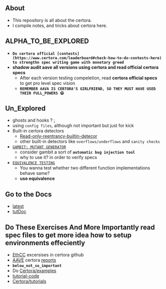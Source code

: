 ## About
- This repository is all about the certora.
- I compile notes, and tricks about certora here.

## ALPHA_TO_BE_EXPLORED
- **`Do certora official [contests](https://www.certora.com/leaderboard#check-how-to-do-contests-here) to strengthn spec writing game with monetary greed`**
- **shadow audit aave all versions using certora and read official certora specs**
  - After each version testing compeletion, read **certora official specs** to get pro level spec vision
  - **`REMEMBER AAVA IS CERTORA'S GIRLFRIEND, SO THEY MUST HAVE USED THEIR FULL_POWERS 😄`**


## Un_Explored
- ghosts and hooks ? [;](https://docs.certora.com/en/latest/docs/cvl/ghosts.html)
- using `config files`, although not important but just for kick
- Built-in certora detectors
  - [Read-only-reentrancy-builtin-detecor](https://docs.certora.com/en/latest/docs/cvl/builtin.html#read-only-reentrancy-detection-viewreentrancy)
  - other built-in detectors like `overflows/underflows` and `sanity checks`
- [`GAMBIT: MUTANT GENERATOR`](https://docs.certora.com/en/latest/docs/gambit/index.html)
    - consider gambit a sort of **`automatic bug injection tool`**
    - why to use it? in order to verify specs
- [`EQUIVALENCE TESTING`](https://docs.certora.com/en/latest/docs/equiv-check/index.html)
  - You wanna test whether two different function implementations behave same?
  - **use equivalence**

## Go to the Docs 
- [latest](https://docs.certora.com/en/latest/)
- [tutDoc](https://docs.certora.com/projects/tutorials/en/latest/)

## Do These Exercises And More Importantly read spec files to get more idea how to setup environments effeciently
- [EthCC](https://github.com/Certora/Tutorials/tree/michael/ethcc/EthCC/) excersises in certora github
- [AAVE](https://www.youtube.com/watch?v=c8ZwKAvaiR0&list=PLKtu7wuOMP9WOLJNPafbrd0lehfc7yxso) certora [reports](https://github.com/Certora/aave-token-v3)
- **`below_not_so_important`**
- Do [Certora/examples](https://github.com/Certora/Examples)
- [tutorial-code](https://github.com/Certora/tutorials-code/tree/master)
- [Certora/tutorials](https://github.com/Certora/Tutorials/)
